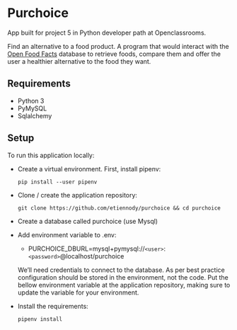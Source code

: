 # Purchoice
App built for project 5 in Python developer path at Openclassrooms.

Find an alternative to a food product. A program that would interact with the [Open Food Facts](https://world.openfoodfacts.org/) database to retrieve foods, compare them and offer the user a healthier alternative to the food they want.

## Requirements
* Python 3
* PyMySQL
* Sqlalchemy

## Setup
To run this application locally:

* Create a virtual environment. First, install pipenv:
    ```
    pip install --user pipenv
    ```

* Clone / create the application repository:
    ```
    git clone https://github.com/etiennody/purchoice && cd purchoice
    ````

* Create a database called purchoice (use Mysql)


* Add environment variable to .env:
        
    * PURCHOICE_DBURL=mysql+pymysql://`<user>`:`<password>`@localhost/purchoice

    We’ll need credentials to connect to the database. As per best practice configuration should be stored in the environment, not the code. Put the bellow environment variable at the application repository, making sure to update the variable for your environment.

* Install the requirements:
    ```
    pipenv install
    ```

